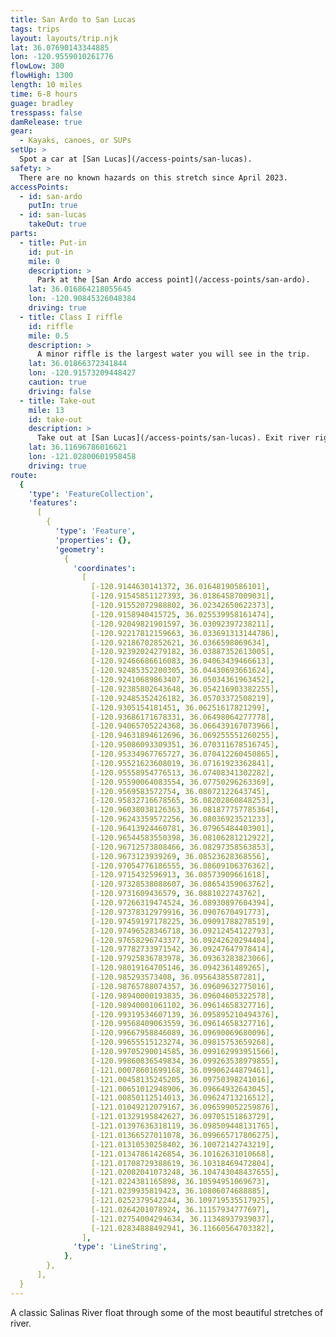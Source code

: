 ```yaml
---
title: San Ardo to San Lucas
tags: trips
layout: layouts/trip.njk
lat: 36.07690143344885
lon: -120.9559010261776
flowLow: 300
flowHigh: 1300
length: 10 miles
time: 6-8 hours
guage: bradley
tresspass: false
damRelease: true
gear:
  - Kayaks, canoes, or SUPs
setUp: >
  Spot a car at [San Lucas](/access-points/san-lucas).
safety: >
  There are no known hazards on this stretch since April 2023.
accessPoints:
  - id: san-ardo
    putIn: true
  - id: san-lucas
    takeOut: true
parts:
  - title: Put-in
    id: put-in
    mile: 0
    description: >
      Park at the [San Ardo access point](/access-points/san-ardo).
    lat: 36.016864218055645
    lon: -120.90845326048384
    driving: true
  - title: Class I riffle
    id: riffle
    mile: 0.5
    description: >
      A minor riffle is the largest water you will see in the trip.
    lat: 36.01866372341844
    lon: -120.91573209448427
    caution: true
    driving: false
  - title: Take-out
    mile: 13
    id: take-out
    description: >
      Take out at [San Lucas](/access-points/san-lucas). Exit river right under the iconic green metal bridge. Exit river right.
    lat: 36.11696786016621
    lon: -121.02800601958458
    driving: true
route:
  {
    'type': 'FeatureCollection',
    'features':
      [
        {
          'type': 'Feature',
          'properties': {},
          'geometry':
            {
              'coordinates':
                [
                  [-120.9144630141372, 36.01648190586101],
                  [-120.91545851127393, 36.01864587009031],
                  [-120.91552072988802, 36.02342650622373],
                  [-120.9158940415725, 36.025539958161474],
                  [-120.92049821901597, 36.03092397238211],
                  [-120.92217812159663, 36.033691313144786],
                  [-120.92186702852621, 36.0366598069634],
                  [-120.92392024279182, 36.03887352613005],
                  [-120.92466686616083, 36.04063439466613],
                  [-120.92485352200305, 36.04430693661624],
                  [-120.92410689863407, 36.05034361963452],
                  [-120.92385802643648, 36.054216903382255],
                  [-120.92485352426182, 36.05703372508219],
                  [-120.9305154181451, 36.06251617821299],
                  [-120.93686171678331, 36.06498064277778],
                  [-120.94065705224368, 36.066439167073966],
                  [-120.94631894612696, 36.069255551260255],
                  [-120.95086093309351, 36.070311678516745],
                  [-120.95334967765727, 36.070412260450865],
                  [-120.95521623608019, 36.07161923362841],
                  [-120.95558954776513, 36.07408341302282],
                  [-120.95590064083554, 36.07750296263369],
                  [-120.9569583572754, 36.08072122643745],
                  [-120.95832716678565, 36.08202860848253],
                  [-120.96038038126363, 36.081877757785364],
                  [-120.96243359572256, 36.08036923521233],
                  [-120.96413924460781, 36.07965484403901],
                  [-120.96544583550398, 36.08106281212922],
                  [-120.96712573808466, 36.08297358563853],
                  [-120.9673123939269, 36.08523628368556],
                  [-120.97054776186555, 36.08609106376362],
                  [-120.9715432596913, 36.08573909661618],
                  [-120.97328538088607, 36.08654359063762],
                  [-120.9731609436579, 36.0881022743762],
                  [-120.97266319474524, 36.08930897604394],
                  [-120.97378312979916, 36.0907670491773],
                  [-120.97459197178225, 36.09091788278519],
                  [-120.97496528346718, 36.09212454122793],
                  [-120.97658296743377, 36.09242620294404],
                  [-120.97782733971542, 36.09247647978414],
                  [-120.97925836783978, 36.09363283823066],
                  [-120.98019164705146, 36.0942361489265],
                  [-120.985293573408, 36.09564385587281],
                  [-120.98765788074357, 36.09609632775016],
                  [-120.98940000193835, 36.09604605322578],
                  [-120.98940001061102, 36.09614658327716],
                  [-120.99319534607139, 36.095895210494376],
                  [-120.99568409063559, 36.09614658327716],
                  [-120.99667958846089, 36.09690069680096],
                  [-120.99655515123274, 36.09815753659268],
                  [-120.99705290014585, 36.099162993951566],
                  [-120.99860836549834, 36.099263538979855],
                  [-121.00078601699168, 36.09906244879461],
                  [-121.00458135245205, 36.09750398241016],
                  [-121.00651012948906, 36.09664932643045],
                  [-121.00850112514013, 36.09624713216512],
                  [-121.01049212079167, 36.096599052259876],
                  [-121.01329195842627, 36.09705151863729],
                  [-121.01397636318119, 36.098509448131765],
                  [-121.01366527011078, 36.099665717806275],
                  [-121.01310530258402, 36.10072142743219],
                  [-121.01347861426854, 36.10162631010668],
                  [-121.01708729388619, 36.10318469472804],
                  [-121.02082041073248, 36.104743048437655],
                  [-121.0224381165898, 36.10594951069673],
                  [-121.0239935819423, 36.10806074688885],
                  [-121.0252379542244, 36.109719535517925],
                  [-121.0264201078924, 36.11157934777697],
                  [-121.02754004294634, 36.11348937939037],
                  [-121.02834888492941, 36.11660564703382],
                ],
              'type': 'LineString',
            },
        },
      ],
  }
---
```


A classic Salinas River float through some of the most beautiful stretches of river.
